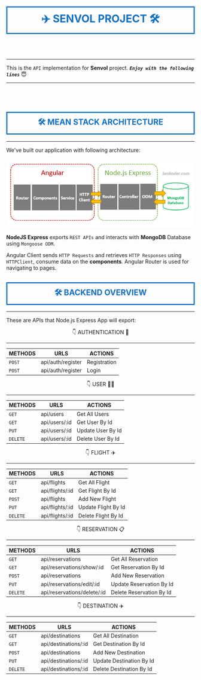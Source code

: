 <h1 style="color: #1371C3; text-align: center; padding: 10px 0; border: 3px solid; text-transform: uppercase;">✈️ Senvol Project 🛠️</h1>

<br><br>

---

This is the `API` implementation for **Senvol** project. ___`Enjoy with the following lines`___ 😇

---
<br><br>

<h2 style="color: #1371C3; text-align: center; padding: 10px 0; border: 3px solid; text-transform: uppercase;">🛠️ MEAN Stack Architecture</h2>

---

We've built our application with following architecture:

<img src="./design_doc/mean-architecture.png">

**NodeJS Express** exports `REST APIs` and interacts with **MongoDB** Database using `Mongoose ODM`.

Angular Client sends `HTTP Requests` and retrieves `HTTP Responses` using `HTTPClient`, consume data on the **components**. Angular Router is used for navigating to pages.

<h2 style="color: #1371C3; text-align: center; padding: 10px 0; border: 3px solid; text-transform: uppercase;">🛠️ Backend Overview</h2>

---

These are APIs that Node.js Express App will export:

<center>👇 AUTHENTICATION 🔐</center><hr>

| __METHODS__ | __URLS__              | __ACTIONS__      |
|-------------|-----------------------|------------------|
| `POST`      | api/auth/register     | Registration     |
| `POST`      | api/auth/register     | Login            |

<center>👇 USER 👨‍⚖️</center><hr>

| __METHODS__ | __URLS__       | __ACTIONS__       |
|-------------|----------------|-------------------|
| `GET`       | api/users      | Get All Users     |
| `GET`       | api/users/:id  | Get User By Id    |
| `PUT`       | api/users/:id  | Update User By Id |
| `DELETE`    | api/users/:id  | Delete User By Id |

<center>👇 FLIGHT ✈️</center><hr>

| __METHODS__ | __URLS__        | __ACTIONS__         |
|-------------|-----------------|---------------------|
| `GET`       | api/flights     | Get All Flight      |
| `GET`       | api/flights/:id | Get Flight By Id    |
| `POST`      | api/flights     | Add New Flight      |
| `PUT`       | api/flights/:id | Update Flight By Id |
| `DELETE`    | api/flights/:id | Delete Flight By Id |

<center>👇 RESERVATION 📋</center><hr>

| __METHODS__ | __URLS__                    | __ACTIONS__              |
|-------------|-----------------------------|--------------------------|
| `GET`       | api/reservations            | Get All Reservation      |
| `GET`       | api/reservations/show/:id   | Get Reservation By Id    |
| `POST`      | api/reservations            | Add New Reservation      |
| `PUT`       | api/reservations/edit/:id   | Update Reservation By Id |
| `DELETE`    | api/reservations/delete/:id | Delete Reservation By Id |

<center>👇 DESTINATION ✈️</center><hr>

| __METHODS__ | __URLS__             | __ACTIONS__              |
|-------------|----------------------|--------------------------|
| `GET`       | api/destinations     | Get All Destination      |
| `GET`       | api/destinations/:id | Get Destination By Id    |
| `POST`      | api/destinations     | Add New Destination      |
| `PUT`       | api/destinations/:id | Update Destination By Id |
| `DELETE`    | api/destinations/:id | Delete Destination By Id |